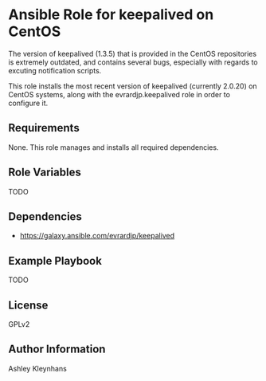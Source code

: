 # Ansible Role for keepalived on CentOS

The version of keepalived (1.3.5) that is provided in the CentOS repositories is extremely outdated, and contains several bugs, especially with regards to excuting notification scripts.

This role installs the most recent version of keepalived (currently 2.0.20) on CentOS systems, along with the evrardjp.keepalived role in order to configure it.

Requirements
------------

None.  This role manages and installs all required dependencies.

Role Variables
--------------

TODO

Dependencies
------------

 - https://galaxy.ansible.com/evrardjp/keepalived


Example Playbook
----------------

TODO

License
-------

GPLv2

Author Information
------------------

Ashley Kleynhans
